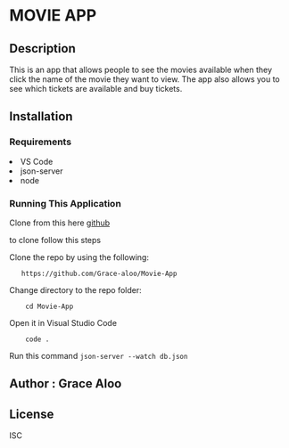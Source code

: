 # MOVIE APP

## Description

This is an app that allows people to see the movies available when they click the name of the movie they want to view. The app also allows you to see which 
tickets are available and buy tickets.


## Installation
### Requirements

<li>VS Code</li>
    <li>json-server</li>
    <li>node</li>


### Running This Application
Clone from this here [github](https://github.com/Grace-aloo/Movie-App)

to clone follow this steps


Clone the repo by using the following:   

       https://github.com/Grace-aloo/Movie-App

Change directory to the repo folder: 

        cd Movie-App

Open it in Visual Studio Code

        code .


Run this command
`json-server --watch db.json`    

## Author : Grace Aloo

## License
ISC

